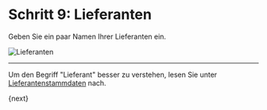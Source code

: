 <!-- add-breadcrumbs -->
# Schritt 9: Lieferanten


Geben Sie ein paar Namen Ihrer Lieferanten ein.

<img alt="Lieferanten" class="screenshot"
src="{{docs_base_url}}/v12/assets/img/setup-wizard/step-9.png">

---

Um den Begriff "Lieferant" besser zu verstehen, lesen Sie unter [Lieferantenstammdaten](/docs/user/manual/de/buying/supplier.html) nach.

{next}
